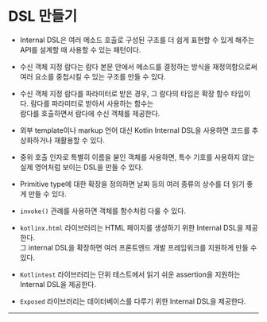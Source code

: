 # DSL 만들기

- Internal DSL은 여러 메소드 호출로 구성된 구조를 더 쉽게 표현할 수 있게 해주는 API를 설계할 때 사용할 수 있는 패턴이다.

- 수신 객체 지정 람다는 람다 본문 안에서 메소드를 결정하는 방식을 재정의함으로써 여러 요소를 중첩시킬 수 있는 구조를 만들 수 있다.

- 수신 객체 지정 람다를 파라미터로 받은 경우, 그 람다의 타입은 확장 함수 타입이다. 람다를 파라미터로 받아서 사용하는 함수는  
  람다를 호출하면서 람다에 수신 객체를 제공한다.

- 외부 template이나 markup 언어 대신 Kotlin Internal DSL을 사용하면 코드를 추상화하거나 재활용할 수 있다.

- 중위 호출 인자로 특별히 이름을 붇인 객체를 사용하면, 특수 기호를 사용하지 않는 실제 영어처럼 보이는 DSL을 만들 수 있다.

- Primitive type에 대한 확장을 정의하면 날짜 등의 여러 종류의 상수를 더 읽기 좋게 만들 수 있다.

- `invoke()` 관례를 사용하면 객체를 함수처럼 다룰 수 있다.

- `kotlinx.html` 라이브러리는 HTML 페이지를 생성하기 위한 Internal DSL을 제공한다.  
  그 internal DSL을 확장하면 여러 프론트엔드 개발 프레임워크를 지원하게 만들 수 있다.

- `Kotlintest` 라이브러리는 단위 테스트에서 읽기 쉬운 assertion을 지원하는 Internal DSL을 제공한다.

- `Exposed` 라이브러리는 데이터베이스를 다루기 위한 Internal DSL을 제공한다.

---
